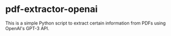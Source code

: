 # pdf-extractor-openai

This is a simple Python script to extract certain information from PDFs using OpenAI's GPT-3 API.

